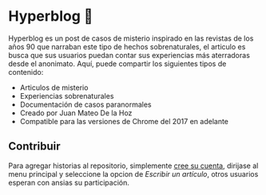 # Hyperblog 👻
Hyperblog es un post de casos de misterio inspirado en las revistas de los años 90 que narraban este tipo de hechos sobrenaturales, el articulo es busca que sus usuarios puedan contar sus experiencias más aterradoras desde el anonimato. Aquí, puede compartir los siguientes tipos de contenido:
* Articulos de misterio
* Experiencias sobrenaturales
* Documentación de casos paranormales
* Creado por Juan Mateo De la Hoz
* Compatible para las versiones de Chrome del 2017 en adelante

## Contribuir
Para agregar historias al repositorio, simplemente <a href="https://m.media-amazon.com/images/I/61MwVMRZUkL.jpg"><u>cree su cuenta</u></a>, dirijase al menu principal y seleccione la opcion de <i>Escribir un artículo</i>, otros usuarios esperan con ansias su participación.